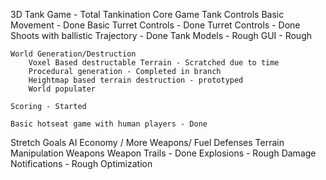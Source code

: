 3D Tank Game - Total Tankination
Core Game
	Tank Controls
		Basic Movement - Done
		Basic Turret Controls - Done
		Turret Controls - Done
		Shoots with ballistic Trajectory - Done
		Tank Models - Rough
		GUI - Rough

	World Generation/Destruction
		Voxel Based destructable Terrain - Scratched due to time
		Procedural generation - Completed in branch
		Heightmap based terrain destruction - prototyped
		World populater

	Scoring - Started

	Basic hotseat game with human players - Done

Stretch Goals
	AI
	Economy / More Weapons/ Fuel
	Defenses
	Terrain Manipulation Weapons
	Weapon Trails - Done
	Explosions - Rough
	Damage Notifications - Rough
	Optimization